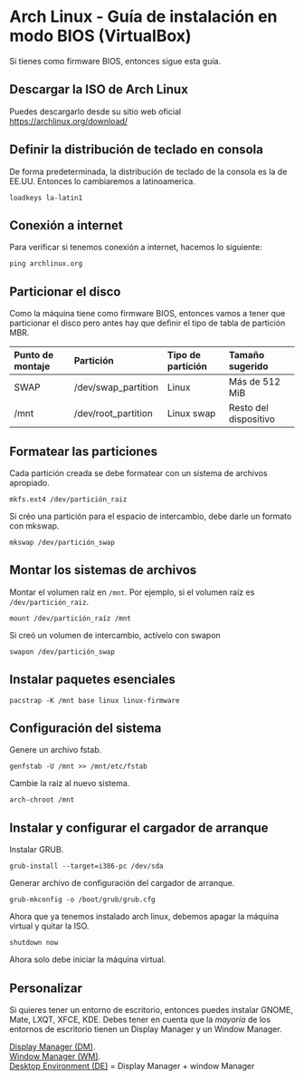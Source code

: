 # Arch Linux - Guía de instalación en modo BIOS (VirtualBox)
Si tienes como firmware BIOS, entonces sigue esta guía.

## Descargar la ISO de Arch Linux
Puedes descargarlo desde su sitio web oficial https://archlinux.org/download/

## Definir la distribución de teclado en consola
De forma predeterminada, la distribución de teclado de la consola es la de EE.UU. Entonces lo cambiaremos a latinoamerica.
```
loadkeys la-latin1
```

## Conexión a internet
Para verificar si tenemos conexión a internet, hacemos lo siguiente:
```
ping archlinux.org
```

## Particionar el disco
Como la máquina tiene como firmware BIOS, entonces vamos a tener que particionar el disco pero antes hay que definir el tipo de tabla de partición MBR.

| Punto de montaje | Partición | Tipo de partición | Tamaño sugerido |
| :--- | :--- | :--- | :--- |
| SWAP | /dev/swap_partition | Linux | Más de 512 MiB |
| /mnt | /dev/root_partition | Linux swap | Resto del dispositivo |

## Formatear las particiones
Cada partición creada se debe formatear con un sistema de archivos apropiado.
```
mkfs.ext4 /dev/partición_raiz
```

Si créo una partición para el espacio de intercambio, debe darle un formato con mkswap.
```
mkswap /dev/partición_swap
```

## Montar los sistemas de archivos
Montar el volumen raíz en `/mnt`. Por ejemplo, si el volumen raíz es `/dev/partición_raiz`.
```
mount /dev/partición_raíz /mnt
```

Si creó un volumen de intercambio, actívelo con swapon
```
swapon /dev/partición_swap
```

## Instalar paquetes esenciales
```
pacstrap -K /mnt base linux linux-firmware
```

## Configuración del sistema
Genere un archivo fstab.
```
genfstab -U /mnt >> /mnt/etc/fstab
```

Cambie la raíz al nuevo sistema.
```
arch-chroot /mnt
```

## Instalar y configurar el cargador de arranque
Instalar GRUB.
```
grub-install --target=i386-pc /dev/sda
```

Generar archivo de configuración del cargador de arranque.
```
grub-mkconfig -o /boot/grub/grub.cfg
```

Ahora que ya tenemos instalado arch linux, debemos apagar la máquina virtual y quitar la ISO.
```
shutdown now
```

Ahora solo debe iniciar la máquina virtual.

## Personalizar
Si quieres tener un entorno de escritorio, entonces puedes instalar GNOME, Mate, LXQT, XFCE, KDE.
Debes tener en cuenta que la *mayoría* de los entornos de escritorio tienen un Display Manager y un Window Manager.

[Display Manager (DM)](https://wiki.archlinux.org/title/display_manager).  
[Window Manager (WM)](https://wiki.archlinux.org/title/window_manager).  
[Desktop Environment (DE)](https://wiki.archlinux.org/title/desktop_environment) = Display Manager + window Manager
